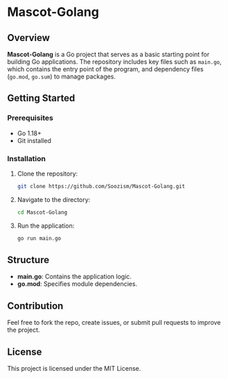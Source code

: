 # Mascot-Golang

## Overview

**Mascot-Golang** is a Go project that serves as a basic starting point for building Go applications. The repository includes key files such as `main.go`, which contains the entry point of the program, and dependency files (`go.mod`, `go.sum`) to manage packages.

## Getting Started

### Prerequisites
- Go 1.18+
- Git installed

### Installation
1. Clone the repository:
   ```bash
   git clone https://github.com/Soozism/Mascot-Golang.git
   ```
2. Navigate to the directory:
   ```bash
   cd Mascot-Golang
   ```

3. Run the application:
   ```bash
   go run main.go
   ```

## Structure
- **main.go**: Contains the application logic.
- **go.mod**: Specifies module dependencies.

## Contribution

Feel free to fork the repo, create issues, or submit pull requests to improve the project.

## License

This project is licensed under the MIT License.
